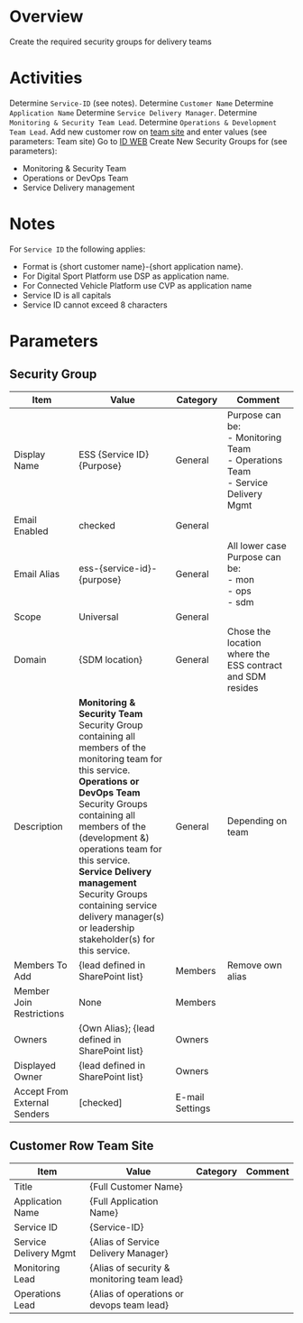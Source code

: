
# Overview
Create the required security groups for delivery teams

# Activities
Determine `Service-ID` (see notes). 
Determine `Customer Name`
Determine `Application Name`
Determine `Service Delivery Manager`.
Determine `Monitoring & Security Team Lead`.
Determine `Operations & Development Team Lead`.
Add new customer row on [team site](https://microsoft.sharepoint.com/teams/ManagedServicesTools/Lists/Customers/AllItems.aspx) and enter values (see parameters: Team site)
Go to [ID WEB](https://idweb/IdentityManagement/aspx/groups/MyDLs.aspx)
Create New Security Groups for (see parameters):

- Monitoring & Security Team
- Operations or DevOps Team
- Service Delivery management 

# Notes 
For `Service ID` the following applies:

- Format is {short customer name}-{short application name}. 
- For Digital Sport Platform use DSP as application name.
- For Connected Vehicle Platform use CVP as application name
- Service ID is all capitals
- Service ID cannot exceed 8 characters

# Parameters

## Security Group
|Item |Value |Category |Comment |
|-|-|-|-|
|Display Name | ESS {Service ID} {Purpose} | General  | Purpose can be: <br/> - Monitoring Team<br/> - Operations Team<br/> - Service Delivery Mgmt | 
|Email Enabled| checked | General |
|Email Alias | ess-{service-id}-{purpose} | General | All lower case<br/> Purpose can be: <br/> - mon<br/> - ops<br/> - sdm |
|Scope| Universal | General
|Domain | {SDM location} | General | Chose the location where the ESS contract and SDM resides |
|Description | **Monitoring & Security Team** <br/> Security Group containing all members of the monitoring team for this service.<br/> **Operations or DevOps Team**<br/> Security Groups containing all members of the (development &) operations team for this service.<br/> **Service Delivery management**<br/> Security Groups containing service delivery manager(s) or leadership stakeholder(s) for this service.  | General | Depending on team |
| Members To Add | {lead defined in SharePoint list} | Members | Remove own alias
| Member Join Restrictions | None | Members |
| Owners | {Own Alias}; {lead defined in SharePoint list} | Owners | 
| Displayed Owner | {lead defined in SharePoint list} | Owners |
| Accept From External Senders | [checked] | E-mail Settings | 

## Customer Row Team Site
|Item |Value |Category |Comment |
|-|-|-|-|
| Title | {Full Customer Name} | 
| Application Name | {Full Application Name} |
| Service ID | {Service-ID} |
| Service Delivery Mgmt | {Alias of Service Delivery Manager}
| Monitoring Lead | {Alias of security & monitoring team lead}
| Operations Lead | {Alias of operations or devops team lead} 
